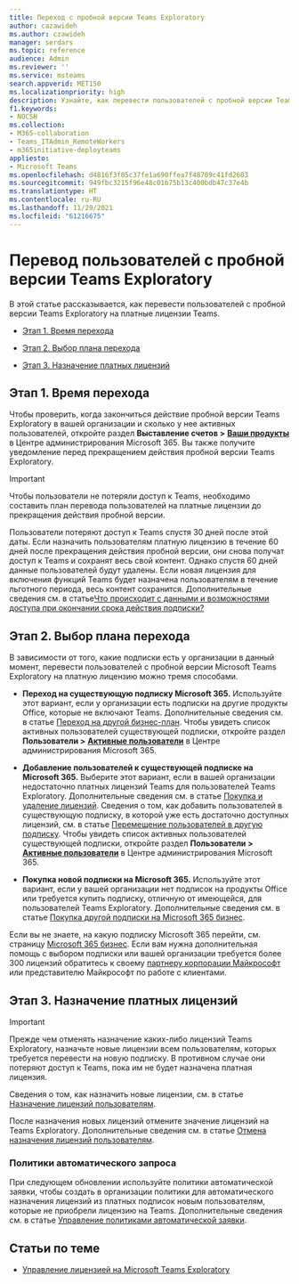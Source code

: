 ```yaml
---
title: Переход с пробной версии Teams Exploratory
author: cazawideh
ms.author: czawideh
manager: serdars
ms.topic: reference
audience: Admin
ms.reviewer: ''
ms.service: msteams
search.appverid: MET150
ms.localizationpriority: high
description: Узнайте, как перевести пользователей с пробной версии Teams Exploratory на платную лицензию.
f1.keywords:
- NOCSH
ms.collection:
- M365-collaboration
- Teams_ITAdmin_RemoteWorkers
- m365initiative-deployteams
appliesto:
- Microsoft Teams
ms.openlocfilehash: d4816f3f05c37fe1a690ffea7f48789c41fd2603
ms.sourcegitcommit: 949fbc3215f96e48c01b75b13c400bdb47c37e4b
ms.translationtype: HT
ms.contentlocale: ru-RU
ms.lasthandoff: 11/29/2021
ms.locfileid: "61216675"
---
```

# <a name="upgrade-users-from-the-teams-exploratory-trial"></a>Перевод пользователей с пробной версии Teams Exploratory

В этой статье рассказывается, как перевести пользователей с пробной версии Teams Exploratory на платные лицензии Teams.

- [Этап 1. Время перехода](#step-1-when-to-upgrade)

- [Этап 2. Выбор плана перехода](#step-2-choose-an-upgrade-path)

- [Этап 3. Назначение платных лицензий](#step-3-assign-paid-licenses)

## <a name="step-1-when-to-upgrade"></a>Этап 1. Время перехода  

Чтобы проверить, когда закончиться действие пробной версии Teams Exploratory в вашей организации и сколько у нее активных пользователей, откройте раздел **Выставление счетов >** <a href="https://go.microsoft.com/fwlink/p/?linkid=842054" target="_blank"><b>Ваши продукты</b></a> в Центре администрирования Microsoft 365. Вы также получите уведомление перед прекращением действия пробной версии Teams Exploratory.

> [!IMPORTANT]
> Чтобы пользователи не потеряли доступ к Teams, необходимо составить план перевода пользователей на платные лицензии до прекращения действия пробной версии.
>
> Пользователи потеряют доступ к Teams спустя 30 дней после этой даты. Если назначить пользователям платную лицензию в течение 60 дней после прекращения действия пробной версии, они снова получат доступ к Teams и сохранят весь свой контент. Однако спустя 60 дней данные пользователей будут удалены. Если новая лицензия для включения функций Teams будет назначена пользователям в течение льготного периода, весь контент сохранится. Дополнительные сведения см. в статье<a href="/microsoft-365/commerce/subscriptions/what-if-my-subscription-expires?view=o365-worldwide" target="_blank">Что происходит с данными и возможностями доступа при окончании срока действия подписки?</a>

## <a name="step-2-choose-an-upgrade-path"></a>Этап 2. Выбор плана перехода

В зависимости от того, какие подписки есть у организации в данный момент, перевести пользователей с пробной версии Microsoft Teams Exploratory на платную лицензию можно тремя способами.

- **Переход на существующую подписку Microsoft 365.** Используйте этот вариант, если у организации есть подписки на другие продукты Office, которые не включают Teams. Дополнительные сведения см. в статье <a href="/microsoft-365/commerce/subscriptions/upgrade-to-different-plan?view=o365-worldwide" target="_blank">Переход на другой бизнес-план</a>. Чтобы увидеть список активных пользователей существующей подписки, откройте раздел **Пользователи >** <a href="https://go.microsoft.com/fwlink/p/?linkid=834822" target="_blank"><b>Активные пользователи</b></a> в Центре администрирования Microsoft 365.

- **Добавление пользователей к существующей подписке на Microsoft 365.** Выберите этот вариант, если в вашей организации недостаточно платных лицензий Teams для пользователей Teams Exploratory. Дополнительные сведения см. в статье <a href="/microsoft-365/commerce/licenses/buy-licenses?view=o365-worldwide" target="_blank">Покупка и удаление лицензий</a>. Сведения о том, как добавить пользователей в существующую подписку, в которой уже есть достаточно доступных лицензий, см. в статье <a href="/microsoft-365/commerce/subscriptions/move-users-different-subscription?view=o365-worldwide" target="_blank">Перемещение пользователей в другую подписку</a>. Чтобы увидеть список активных пользователей существующей подписки, откройте раздел **Пользователи >** <a href="https://go.microsoft.com/fwlink/p/?linkid=834822" target="_blank"><b>Активные пользователи</b></a> в Центре администрирования Microsoft 365.

- **Покупка новой подписки на Microsoft 365.** Используйте этот вариант, если у вашей организации нет подписок на продукты Office или требуется купить подписку, отличную от имеющейся, для пользователей Teams Exploratory.  Дополнительные сведения см. в статье <a href="/microsoft-365/commerce/try-or-buy-microsoft-365?view=o365-worldwide%22%20\#buy-a-different-subscription" target="_blank">Покупка другой подписки на Microsoft 365 бизнес</a>.

Если вы не знаете, на какую подписку Microsoft 365 перейти, см. страницу <a href="https://www.microsoft.com/microsoft-365/business#coreui-heading-hiatrep" target="_blank">Microsoft 365 бизнес</a>. Если вам нужна дополнительная помощь с выбором подписки или вашей организации требуется более 300 лицензий обратитесь к своему <a href="https://www.microsoft.com/solution-providers/home" target="_blank">партнеру корпорации Майкрософт</a> или представителю Майкрософт по работе с клиентами.

## <a name="step-3-assign-paid-licenses"></a>Этап 3. Назначение платных лицензий

> [!IMPORTANT]
> Прежде чем отменять назначение каких-либо лицензий Teams Exploratory, назначьте новые лицензии всем пользователям, которых требуется перевести на новую подписку. В противном случае они потеряют доступ к Teams, пока им не будет назначена платная лицензия.  

Сведения о том, как назначить новые лицензии, см. в статье <a href="/microsoft-365/admin/manage/assign-licenses-to-users?view=o365-worldwide&viewFallbackFrom=o365-worldwide%22%20%5C" target="_blank">Назначение лицензий пользователям</a>.  

После назначения новых лицензий отмените значение лицензий на Teams Exploratory. Дополнительные сведения см. в статье <a href="/microsoft-365/admin/manage/remove-licenses-from-users?view=o365-worldwide" target="_blank">Отмена назначения лицензий пользователям</a>.

### <a name="auto-claim-policies"></a>Политики автоматического запроса

При следующем обновлении используйте политики автоматической заявки, чтобы создать в организации политики для автоматического назначения лицензий из платных подписок новым пользователям, которые не приобрели лицензию на Teams. Дополнительные сведения см. в статье <a href="/microsoft-365/commerce/licenses/manage-auto-claim-policies?view=o365-worldwide" target="_blank">Управление политиками автоматической заявки</a>.

## <a name="related-topics"></a>Статьи по теме

- [Управление лицензией на Microsoft Teams Exploratory](teams-exploratory.md)
